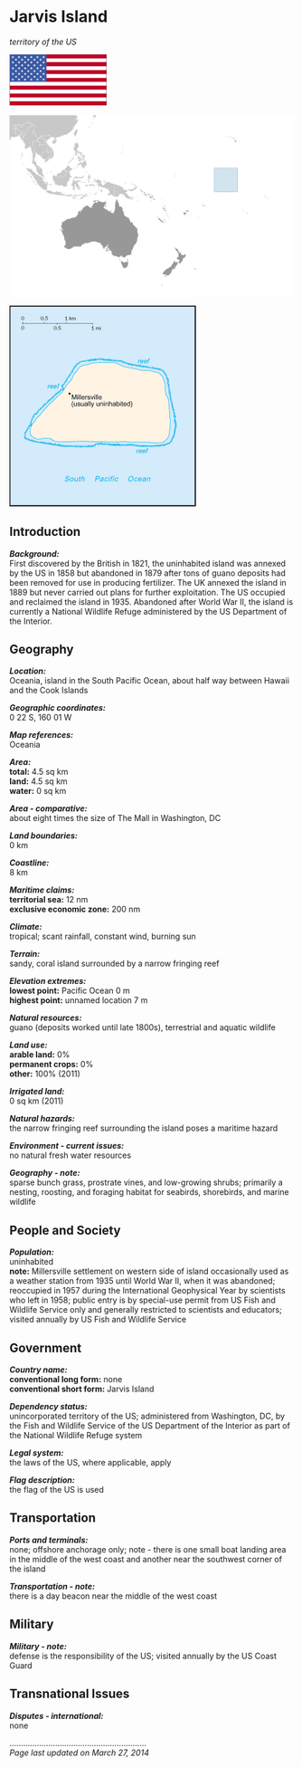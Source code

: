 # Jarvis Island

_territory of the US_

![Flag of Jarvis Island](../flags.png/dq.png)

![Location of Jarvis Island](../locator-orig.png/dq.png)

![Map of Jarvis Island](../maps-orig.png/dq.png)


## Introduction

**_Background:_**   
First discovered by the British in 1821, the uninhabited island was annexed by the US in 1858 but abandoned in 1879 after tons of guano deposits had been removed for use in producing fertilizer. The UK annexed the island in 1889 but never carried out plans for further exploitation. The US occupied and reclaimed the island in 1935. Abandoned after World War II, the island is currently a National Wildlife Refuge administered by the US Department of the Interior.


## Geography

**_Location:_**   
Oceania, island in the South Pacific Ocean, about half way between Hawaii and the Cook Islands

**_Geographic coordinates:_**   
0 22 S, 160 01 W

**_Map references:_**   
Oceania

**_Area:_**   
**total:** 4.5 sq km   
**land:** 4.5 sq km   
**water:** 0 sq km

**_Area - comparative:_**   
about eight times the size of The Mall in Washington, DC

**_Land boundaries:_**   
0 km

**_Coastline:_**   
8 km

**_Maritime claims:_**   
**territorial sea:** 12 nm   
**exclusive economic zone:** 200 nm

**_Climate:_**   
tropical; scant rainfall, constant wind, burning sun

**_Terrain:_**   
sandy, coral island surrounded by a narrow fringing reef

**_Elevation extremes:_**   
**lowest point:** Pacific Ocean 0 m   
**highest point:** unnamed location 7 m

**_Natural resources:_**   
guano (deposits worked until late 1800s), terrestrial and aquatic wildlife

**_Land use:_**   
**arable land:** 0%   
**permanent crops:** 0%   
**other:** 100% (2011)

**_Irrigated land:_**   
0 sq km (2011)

**_Natural hazards:_**   
the narrow fringing reef surrounding the island poses a maritime hazard

**_Environment - current issues:_**   
no natural fresh water resources

**_Geography - note:_**   
sparse bunch grass, prostrate vines, and low-growing shrubs; primarily a nesting, roosting, and foraging habitat for seabirds, shorebirds, and marine wildlife


## People and Society

**_Population:_**   
uninhabited   
**note:** Millersville settlement on western side of island occasionally used as a weather station from 1935 until World War II, when it was abandoned; reoccupied in 1957 during the International Geophysical Year by scientists who left in 1958; public entry is by special-use permit from US Fish and Wildlife Service only and generally restricted to scientists and educators; visited annually by US Fish and Wildlife Service


## Government

**_Country name:_**   
**conventional long form:** none   
**conventional short form:** Jarvis Island

**_Dependency status:_**   
unincorporated territory of the US; administered from Washington, DC, by the Fish and Wildlife Service of the US Department of the Interior as part of the National Wildlife Refuge system

**_Legal system:_**   
the laws of the US, where applicable, apply

**_Flag description:_**   
the flag of the US is used


## Transportation

**_Ports and terminals:_**   
none; offshore anchorage only; note - there is one small boat landing area in the middle of the west coast and another near the southwest corner of the island

**_Transportation - note:_**   
there is a day beacon near the middle of the west coast


## Military

**_Military - note:_**   
defense is the responsibility of the US; visited annually by the US Coast Guard


## Transnational Issues

**_Disputes - international:_**   
none


............................................................   
_Page last updated on March 27, 2014_
